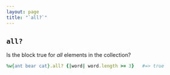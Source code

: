 ```yaml
---
layout: page
title: "`all?`"
---
```


## `all?`

Is the block true for *all* elements in the collection?

```ruby
%w{ant bear cat}.all? {|word| word.length >= 3}   #=> true
```